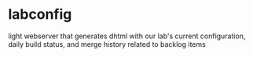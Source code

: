 labconfig
=========

light webserver that generates dhtml with our lab's current configuration, daily build status, and merge history related to backlog items
